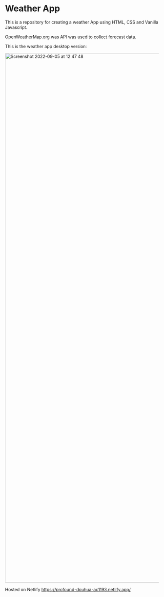 # Weather App 
This is a repository for creating a weather App using HTML, CSS and Vanilla Javascript. 

OpenWeatherMap.org was API was used to collect forecast data.

This is the weather app desktop version: 

<img width="1728" alt="Screenshot 2022-09-05 at 12 47 48" src="https://user-images.githubusercontent.com/61125638/188443824-c6fb80a7-74a9-4e63-b17a-0be33203678e.png">

Hosted on Netlify https://profound-douhua-ac1193.netlify.app/
